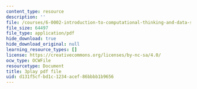```yaml
---
content_type: resource
description: ''
file: /courses/6-0002-introduction-to-computational-thinking-and-data-science-fall-2016/d131f5cfbd1c1234acef86bbbb1b9656_K2SC-WPdT6k.pdf
file_size: 64497
file_type: application/pdf
hide_download: true
hide_download_original: null
learning_resource_types: []
license: https://creativecommons.org/licenses/by-nc-sa/4.0/
ocw_type: OCWFile
resourcetype: Document
title: 3play pdf file
uid: d131f5cf-bd1c-1234-acef-86bbbb1b9656
---
```

